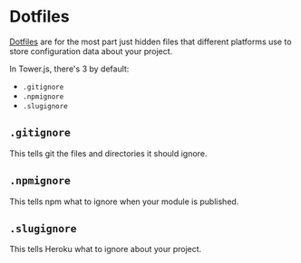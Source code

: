# Dotfiles

[Dotfiles](https://github.com/search?q=dotfiles&type=Everything&repo=&langOverride=&start_value=1) are for the most part just hidden files that different platforms use to store configuration data about your project.

In Tower.js, there's 3 by default:

- `.gitignore`
- `.npmignore`
- `.slugignore`

## `.gitignore`

This tells git the files and directories it should ignore.

## `.npmignore`

This tells npm what to ignore when your module is published.

## `.slugignore`

This tells Heroku what to ignore about your project.
